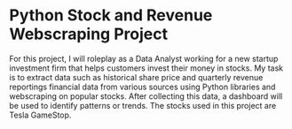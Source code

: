 # Python Stock and Revenue Webscraping Project

For this project, I will roleplay as a Data Analyst working for a new startup investment firm that helps customers invest their money in stocks.
My task is to extract data such as historical share price and quarterly revenue reportings financial data from various sources using Python libraries
and webscraping on popular stocks. After collecting this data, a dashboard will be used to identify patterns or trends. 
The stocks used in this project are Tesla GameStop.
